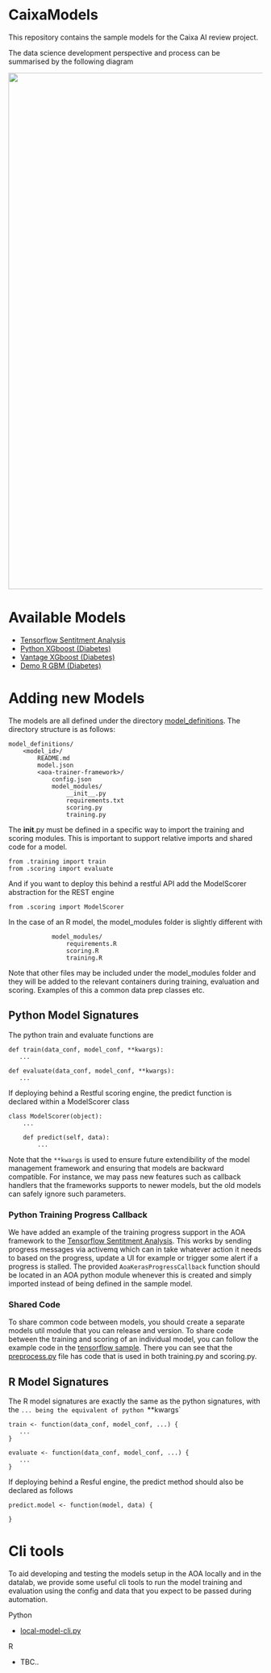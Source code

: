 # CaixaModels

This repository contains the sample models for the Caixa AI review project.

The data science development perspective and process can be summarised by the following diagram

<center><img src="./images/ds-perspective.png" style="width: 1024px"/></center>

# Available Models

- [Tensorflow Sentitment Analysis](./model_definitions/74eca506-e967-48f1-92ad-fb217b07e181/DOCKER_GENERIC_RAW/)
- [Python XGboost (Diabetes)](./model_definitions/03c9a01f-bd46-4e7c-9a60-4282039094e6/DOCKER_GENERIC_RAW)
- [Vantage XGboost (Diabetes)](./model_definitions/920ebf0e-1f0e-442a-94d1-214f63b8b820/DOCKER_GENERIC_RAW)
- [Demo R GBM (Diabetes)](./model_definitions/bf6a52b2-b595-4358-ac4f-24fb41a85c45/DOCKER_GENERIC_RAW)

# Adding new Models

The models are all defined under the directory [model_definitions](./model_definitions). The directory structure is as follows:

    model_definitions/
        <model_id>/
            README.md
            model.json
            <aoa-trainer-framework>/
                config.json
                model_modules/
                    __init__.py
                    requirements.txt
                    scoring.py
                    training.py

The __init__.py must be defined in a specific way to import the training and scoring modules. This is important to support relative imports and shared code for a model.

    from .training import train
    from .scoring import evaluate
    
And if you want to deploy this behind a restful API add the ModelScorer abstraction for the REST engine

    from .scoring import ModelScorer
                
In the case of an R model, the model_modules folder is slightly different with

                model_modules/
                    requirements.R
                    scoring.R
                    training.R

Note that other files may be included under the model_modules folder and they will be added to the relevant containers during training, evaluation and scoring. Examples of this a common data prep classes etc.

## Python Model Signatures

The python train and evaluate functions are 

    def train(data_conf, model_conf, **kwargs):
       ...
       
    def evaluate(data_conf, model_conf, **kwargs):
       ...
       
If deploying behind a Restful scoring engine, the predict function is declared within a ModelScorer class
       
    class ModelScorer(object):
        ...
        
        def predict(self, data):
            ...

Note that the `**kwargs` is used to ensure future extendibility of the model management framework and ensuring that models are backward compatible. For instance, we may pass new features such as callback handlers that the frameworks supports to newer models, but the old models can safely ignore such parameters.

### Python Training Progress Callback

We have added an example of the training progress support in the AOA framework to the [Tensorflow Sentitment Analysis](./model_definitions/74eca506-e967-48f1-92ad-fb217b07e181/DOCKER_GENERIC_RAW/model_modules/callback.py). This works by sending progress messages via activemq which can in take whatever action it needs to based on the progress, update a UI for example or trigger some alert if a progress is stalled. The provided `AoaKerasProgressCallback` function should be located in an AOA python module whenever this is created and simply imported instead of being defined in the sample model.

### Shared Code

To share common code between models, you should create a separate models util module that you can release and version. To share code between the training and scoring of an individual model, you can follow the example code in the [tensorflow sample](./model_definitions/74eca506-e967-48f1-92ad-fb217b07e181/DOCKER_GENERIC_RAW/model_modules). There you can see that the [preprocess.py](./model_definitions/74eca506-e967-48f1-92ad-fb217b07e181/DOCKER_GENERIC_RAW/model_modules/preprocess.py) file has code that is used in both training.py and scoring.py. 


## R Model Signatures

The R model signatures are exactly the same as the python signatures, with the `... being the equivalent of python `**kwargs`

    train <- function(data_conf, model_conf, ...) {
       ...
    }
    
    evaluate <- function(data_conf, model_conf, ...) {
       ...
    }
    
If deploying behind a Resful engine, the predict method should also be declared as follows

    predict.model <- function(model, data) {
    
    }

# Cli tools

To aid developing and testing the models setup in the AOA locally and in the datalab, we provide some useful cli tools to 
run the model training and evaluation using the config and data that you expect to be passed during automation.

Python
 - [local-model-cli.py](./cli/local-model-cli.py)

R
 - TBC..
